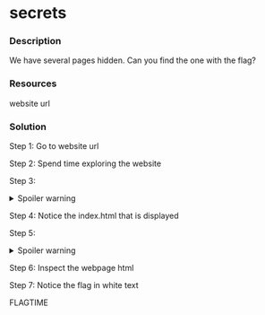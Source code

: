 # secrets

### Description

We have several pages hidden. Can you find the one with the flag?

### Resources

website url

### Solution

Step 1: Go to website url

Step 2: Spend time exploring the website

Step 3:
<details>
    <summary>Spoiler warning</summary>
    Go to url/secret/ make sure that the / is there!
</details>

Step 4: Notice the index.html that is displayed

Step 5: 
<details>
    <summary>Spoiler warning</summary>
    Then continue to /hidden/superhidden/ 
</details>

Step 6: Inspect the webpage html

Step 7: Notice the flag in white text

FLAGTIME